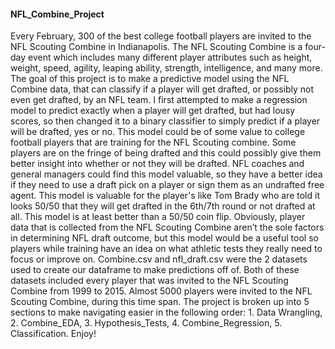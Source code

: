 #### NFL_Combine_Project
Every February, 300 of the best college football players are invited to the NFL Scouting Combine in Indianapolis. The NFL Scouting Combine is a four-day event which includes many different player attributes such as height, weight, speed, agility, leaping ability, strength, intelligence, and many more. The goal of this project is to make a predictive model using the NFL Combine data, that can classify if a player will get drafted, or possibly not even get drafted, by an NFL team. I first attempted to make a regression model to predict exactly when a player will get drafted, but had lousy scores, so then changed it to a binary classifier to simply predict if a player will be drafted, yes or no. This model could be of some value to college football players that are training for the NFL Scouting combine. Some players are on the fringe of being drafted and this could possibly give them better insight into whether or not they will be drafted. NFL coaches and general managers could find this model valuable, so they have a better idea if they need to use a draft pick on a player or sign them as an undrafted free agent. This model is valuable for the player's like Tom Brady who are told it looks 50/50 that they will get drafted in the 6th/7th round or not drafted at all. This model is at least better than a 50/50 coin flip. Obviously, player data that is collected from the NFL Scouting Combine aren’t the sole factors in determining NFL draft outcome, but this model would be a useful tool so players while training have an idea on what athletic tests they really need to focus or improve on. Combine.csv and nfl_draft.csv were the 2 datasets used to create our dataframe to make predictions off of. Both of these datasets included every player that was invited to the NFL Scouting Combine from 1999 to 2015. Almost 5000 players were invited to the NFL Scouting Combine, during this time span. The project is broken up into 5 sections to make navigating easier in the following order: 1. Data Wrangling, 2. Combine_EDA, 3. Hypothesis_Tests, 4. Combine_Regression, 5. Classification. Enjoy!
